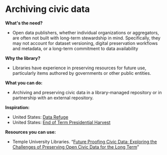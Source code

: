 # Archiving civic data

**What's the need?**

* Open data publishers, whether individual organizations or aggregators, are often not built with long-term stewardship in mind. Specifically, they may not account for dataset versioning, digital preservation workflows and metadata, or a long-term commitment to data availability

**Why the library?**  

* Libraries have experience in preserving resources for future use, particularly items authored by governments or other public entities. 

**What you can do:**

* Archiving and preserving civic data in a library-managed repository or in partnership with an external repository.

**Inspiration:**

* United States: [Data Refuge](https://www.datarefuge.org/) 
* United States: [End of Term Presidential Harvest](https://digital2.library.unt.edu/nomination/eth2016/about/%20) 

**Resources you can use:**

* Temple University Libraries. “[Future Proofing Civic Data: Exploring the Challenges of Preserving Open Civic Data for the Long Term](https://docs.google.com/document/d/1vymMtPf0PP17qehPeKXSCu-37mJOlvnEf9IKypXWWRA/edit#heading=h.a45xpvi99a5p)” 




